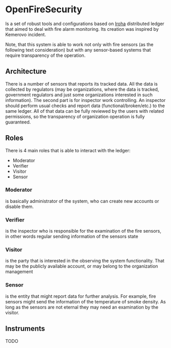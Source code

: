# OpenFireSecurity

Is a set of robust tools and configurations based on [Iroha](https://github.com/hyperledger/iroha) distributed ledger that aimed to deal with fire alarm monitoring. Its creation was inspired by Kemerovo incident.

Note, that this system is able to work not only with fire sensors (as the following text consideration) but with any sensor-based systems that require transparency of the operation.

## Architecture

There is a number of sensors that reports its tracked data. All the data is collected by regulators (may be organizations, where the data is tracked, government regulators and just some organizations interested in such information).
The second part is for inspector work controlling. An inspector should perform usual checks and report data (functional/broken/etc.) to the same ledger.
All of that data can be fully reviewed by the users with related permissions, so the transparency of organization operation is fully guaranteed.

## Roles

There is 4 main roles that is able to interact with the ledger:

- Moderator
- Verifier
- Visitor
- Sensor

### Moderator

is basically administrator of the system, who can create new accounts or disable them.

### Verifier

is the inspector who is responsible for the examination of the fire sensors, in other words regular sending information of the sensors state

### Visitor

is the party that is interested in the observing the system functionality. That may be the publicly available account, or may belong to the organization management

### Sensor

is the entity that might report data for further analysis. For example, fire sensors might send the information of the temperature of smoke density. As long as the sensors are not eternal they may need an examination by the visitor.

## Instruments

TODO
